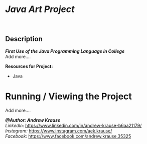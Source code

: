 # *Java Art Project*

<p>&nbsp;</p>

## Description
**_First Use of the Java Programming Language in College_** <br/>
Add more....

**Resources for Project:**
- Java

# Running / Viewing the Project
Add more....

**_@Author: Andrew Krause_** <br/>
*LinkedIn:* https://www.linkedin.com/in/andrew-krause-b6aa21179/ <br/>
*Instagram:* https://www.instagram.com/aek.krause/ <br/>
*Facebook:* https://www.facebook.com/andrew.krause.35325

